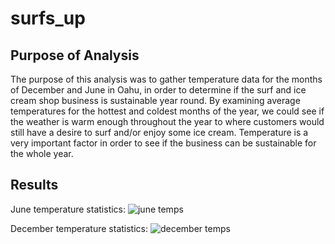 # surfs_up

## Purpose of Analysis
The purpose of this analysis was to gather temperature data for the months of December and June in Oahu, in order to determine if the surf and ice cream shop business is sustainable year round. By examining average temperatures for the hottest and coldest months of the year, we could see if the weather is warm enough throughout the year to where customers would still have a desire to surf and/or enjoy some ice cream. Temperature is a very important factor in order to see if the business can be sustainable for the whole year. 


## Results

June temperature statistics:
![june temps](https://user-images.githubusercontent.com/75760493/112801289-54c89f80-9036-11eb-81d6-ea59ab7b6865.PNG)


December temperature statistics:
![december temps](https://user-images.githubusercontent.com/75760493/112801276-4da19180-9036-11eb-9c17-f6bbc9b36108.PNG)
